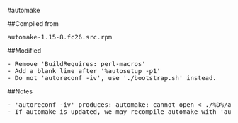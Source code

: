 #automake

##Compiled from
<pre>automake-1.15-8.fc26.src.rpm</pre>

##Modified
<pre>
- Remove 'BuildRequires: perl-macros'
- Add a blank line after '%autosetup -p1'
- Do not 'autoreconf -iv', use './bootstrap.sh' instead.
</pre>

##Notes
<pre>
- 'autoreconf -iv' produces: automake: cannot open < ./%D%/automake.texi: No such file or directory
- If automake is updated, we may recompile automake with 'autoreconf -iv'
</pre>
